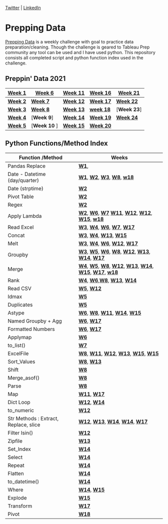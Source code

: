 [Twitter](https://twitter.com/d_kungu)         | [LinkedIn]()

# Prepping Data
[Prepping Data](https://www.preppindata.com/) is a weekly challenge with goal to practice data preparation/cleaning. Though the challenge is geared to Tableau Prep community any tool can be used and I have used python. This repository consists all completed script and python function index used in the challenge.
 

## Preppin' Data 2021


|[Week 1](https://github.com/diana-kungu/Prepping-Data/blob/master/2021/Week%20-%2001/bikes.py)|[**Week 6**](https://github.com/diana-kungu/Prepping-Data/blob/master/2021/Week%20-%2006/pga.py) | [**Week 11**](https://github.com/diana-kungu/Prepping-Data/blob/master/2021/Week%20-%2011/cocktail.py) | [**Week 16**](https://github.com/diana-kungu/Prepping-Data/blob/master/2021/Week%20-%2016/Week%20-%2016.py)| [**Week 21**](https://github.com/diana-kungu/Prepping-Data/blob/master/2021/Week%20-%2021/Week-%2021.py)|
| --- | --- | --- | --- | --- |
|[**Week 2**](https://github.com/diana-kungu/Prepping-Data/blob/master/2021/Week%20-%2002/bike_sales.py)|[**Week 7**](https://github.com/diana-kungu/Prepping-Data/blob/master/2021/Week%20-%2007/vegan.py) |[**Week 12**](https://github.com/diana-kungu/Prepping-Data/blob/master/2021/Week%20-%2012/tourism.py) | [**Week 17**](https://github.com/diana-kungu/Prepping-Data/blob/master/2021/Week%20-%2017/timesheet.py) |[**Week 22**](https://github.com/diana-kungu/Prepping-Data/blob/master/2021/Week%20-%2022/Week%20-22.py)|
|[**Week 3**](https://github.com/diana-kungu/Prepping-Data/blob/master/2021/Week%20-%2003/bikes_w3_2021.py)|[**Week 8**](https://github.com/diana-kungu/Prepping-Data/blob/master/2021/Week%20-%2008/karaoke.py) | [**Week 13**](https://github.com/diana-kungu/Prepping-Data/blob/master/2021/Week%20-%2013/pl.py) | [**week 18** ](https://github.com/diana-kungu/Prepping-Data/blob/master/2021/Week%20-%2018/prep-air.py)|[**Week 23**] |
|[**Week 4**](https://github.com/diana-kungu/Prepping-Data/blob/master/2021/Week%20-%2004/bikes_targets.py)| [**Week 9**] |[**Week 14**](https://github.com/diana-kungu/Prepping-Data/blob/master/2021/Week%20-%2014/flights.py) | [**Week 19**](https://github.com/diana-kungu/Prepping-Data/blob/master/2021/Week%20-%2019/Week%20-19.py)|[**Week 24**](https://github.com/diana-kungu/Prepping-Data/blob/master/2021/Week%20-%2024/Week-24.py)|
|[**Week 5**](https://github.com/diana-kungu/Prepping-Data/blob/master/2021/Week%20-%2005/duplicates.py)|[**Week 10** ]| [**Week 15**](https://github.com/diana-kungu/Prepping-Data/blob/master/2021/Week%20-%2015/restaurant.py) | [**Week 20**](https://github.com/diana-kungu/Prepping-Data/blob/master/2021/Week%20-%2020/Week-20.py) | 


 
## Python Functions/Method Index


| **Function /Method** | **Weeks**|
| --- | --- |
| Pandas Replace | [**W1**](https://github.com/diana-kungu/Prepping-Data/blob/master/2021/Week%20-%2001/bikes.py),  |
| Date - Datetime (day/quarter)|  [**W1**](https://github.com/diana-kungu/Prepping-Data/blob/master/2021/Week%20-%2001/bikes.py), [**W2**](https://github.com/diana-kungu/Prepping-Data/blob/master/2021/Week%20-%2002/bike_sales.py), [**W3**](https://github.com/diana-kungu/Prepping-Data/blob/master/2021/Week%20-%2003/bikes_w3_2021.py), [**W8**](https://github.com/diana-kungu/Prepping-Data/blob/master/2021/Week%20-%2008/karaoke.py), [**w18** ](https://github.com/diana-kungu/Prepping-Data/blob/master/2021/Week%20-%2018/prep-air.py)|
| Date (strptime) | [**W2**](https://github.com/diana-kungu/Prepping-Data/blob/master/2021/Week%20-%2002/bike_sales.py)|
| Pivot Table | [**W2**](https://github.com/diana-kungu/Prepping-Data/blob/master/2021/Week%20-%2002/bike_sales.py) |
| Regex | [**W2**](https://github.com/diana-kungu/Prepping-Data/blob/master/2021/Week%20-%2002/bike_sales.py)|
| Apply Lambda| [**W2**](https://github.com/diana-kungu/Prepping-Data/blob/master/2021/Week%20-%2002/bike_sales.py), [**W6**](https://github.com/diana-kungu/Prepping-Data/blob/master/2021/Week%20-%2006/pga.py), [**W7**](https://github.com/diana-kungu/Prepping-Data/blob/master/2021/Week%20-%2007/vegan.py) [**W11**](https://github.com/diana-kungu/Prepping-Data/blob/master/2021/Week%20-%2011/cocktail.py), [**W12**](https://github.com/diana-kungu/Prepping-Data/blob/master/2021/Week%20-%2011/cocktail.py), [**W12**](https://github.com/diana-kungu/Prepping-Data/blob/master/2021/Week%20-%2012/tourism.py), [**W15**](https://github.com/diana-kungu/Prepping-Data/blob/master/2021/Week%20-%2015/restaurant.py), [**w18** ](https://github.com/diana-kungu/Prepping-Data/blob/master/2021/Week%20-%2018/prep-air.py)|
| Read Excel | [**W3**](https://github.com/diana-kungu/Prepping-Data/blob/master/2021/Week%20-%2003/bikes_w3_2021.py), [**W4**](https://github.com/diana-kungu/Prepping-Data/blob/master/2021/Week%20-%2004/bikes_targets.py), [**W6**](https://github.com/diana-kungu/Prepping-Data/blob/master/2021/Week%20-%2006/pga.py), [**W7**](https://github.com/diana-kungu/Prepping-Data/blob/master/2021/Week%20-%2007/vegan.py), [**W17**](https://github.com/diana-kungu/Prepping-Data/blob/master/2021/Week%20-%2017/timesheet.py) |
| Concat | [**W3**](https://github.com/diana-kungu/Prepping-Data/blob/master/2021/Week%20-%2003/bikes_w3_2021.py), [**W4**](https://github.com/diana-kungu/Prepping-Data/blob/master/2021/Week%20-%2004/bikes_targets.py), [**W13**](https://github.com/diana-kungu/Prepping-Data/blob/master/2021/Week%20-%2013/pl.py), [**W15**](https://github.com/diana-kungu/Prepping-Data/blob/master/2021/Week%20-%2015/restaurant.py)|
| Melt | [**W3**](https://github.com/diana-kungu/Prepping-Data/blob/master/2021/Week%20-%2003/bikes_w3_2021.py), [**W4**](https://github.com/diana-kungu/Prepping-Data/blob/master/2021/Week%20-%2004/bikes_targets.py), [**W6**](https://github.com/diana-kungu/Prepping-Data/blob/master/2021/Week%20-%2006/pga.py), [**W12**](https://github.com/diana-kungu/Prepping-Data/blob/master/2021/Week%20-%2012/tourism.py), [**W17**](https://github.com/diana-kungu/Prepping-Data/blob/master/2021/Week%20-%2017/timesheet.py)|
| Groupby | [**W3**](https://github.com/diana-kungu/Prepping-Data/blob/master/2021/Week%20-%2003/bikes_w3_2021.py), [**W5**](https://github.com/diana-kungu/Prepping-Data/blob/master/2021/Week%20-%2005/duplicates.py), [**W6**](https://github.com/diana-kungu/Prepping-Data/blob/master/2021/Week%20-%2006/pga.py), [**W8**](https://github.com/diana-kungu/Prepping-Data/blob/master/2021/Week%20-%2008/karaoke.py), [**W12**](https://github.com/diana-kungu/Prepping-Data/blob/master/2021/Week%20-%2012/tourism.py), [**W13**](https://github.com/diana-kungu/Prepping-Data/blob/master/2021/Week%20-%2013/pl.py), [**W14**](https://github.com/diana-kungu/Prepping-Data/blob/master/2021/Week%20-%2014/flights.py), [**W17**](https://github.com/diana-kungu/Prepping-Data/blob/master/2021/Week%20-%2017/timesheet.py) |
| Merge | [**W4**](https://github.com/diana-kungu/Prepping-Data/blob/master/2021/Week%20-%2004/bikes_targets.py), [**W5**](https://github.com/diana-kungu/Prepping-Data/blob/master/2021/Week%20-%2005/duplicates.py), [**W8**](https://github.com/diana-kungu/Prepping-Data/blob/master/2021/Week%20-%2008/karaoke.py), [**W12**](https://github.com/diana-kungu/Prepping-Data/blob/master/2021/Week%20-%2012/tourism.py), [**W13**](https://github.com/diana-kungu/Prepping-Data/blob/master/2021/Week%20-%2013/pl.py), [**W14**](https://github.com/diana-kungu/Prepping-Data/blob/master/2021/Week%20-%2014/flights.py), [**W15**](https://github.com/diana-kungu/Prepping-Data/blob/master/2021/Week%20-%2015/restaurant.py), [**W17**](https://github.com/diana-kungu/Prepping-Data/blob/master/2021/Week%20-%2017/timesheet.py), [**w18** ](https://github.com/diana-kungu/Prepping-Data/blob/master/2021/Week%20-%2018/prep-air.py)|
| Rank | [**W4**](https://github.com/diana-kungu/Prepping-Data/blob/master/2021/Week%20-%2004/bikes_targets.py), [**W6**](https://github.com/diana-kungu/Prepping-Data/blob/master/2021/Week%20-%2006/pga.py),[**W8**](https://github.com/diana-kungu/Prepping-Data/blob/master/2021/Week%20-%2008/karaoke.py), [**W13**](https://github.com/diana-kungu/Prepping-Data/blob/master/2021/Week%20-%2013/pl.py), [**W14**](https://github.com/diana-kungu/Prepping-Data/blob/master/2021/Week%20-%2014/flights.py) |
| Read CSV | [**W5**](https://github.com/diana-kungu/Prepping-Data/blob/master/2021/Week%20-%2005/duplicates.py), [**W12**](https://github.com/diana-kungu/Prepping-Data/blob/master/2021/Week%20-%2012/tourism.py) |
| Idmax | [**W5**](https://github.com/diana-kungu/Prepping-Data/blob/master/2021/Week%20-%2005/duplicates.py) |
| Duplicates | [**W5**](https://github.com/diana-kungu/Prepping-Data/blob/master/2021/Week%20-%2005/duplicates.py)|
| Astype | [**W6**](https://github.com/diana-kungu/Prepping-Data/blob/master/2021/Week%20-%2006/pga.py), [**W8**](https://github.com/diana-kungu/Prepping-Data/blob/master/2021/Week%20-%2008/karaoke.py), [**W11**](https://github.com/diana-kungu/Prepping-Data/blob/master/2021/Week%20-%2011/cocktail.py), [**W14**](https://github.com/diana-kungu/Prepping-Data/blob/master/2021/Week%20-%2014/flights.py), [**W15**](https://github.com/diana-kungu/Prepping-Data/blob/master/2021/Week%20-%2015/restaurant.py)|
| Named Groupby + Agg | [**W6**](https://github.com/diana-kungu/Prepping-Data/blob/master/2021/Week%20-%2006/pga.py), [**W17**](https://github.com/diana-kungu/Prepping-Data/blob/master/2021/Week%20-%2017/timesheet.py) |
| Formatted Numbers | [**W6**](https://github.com/diana-kungu/Prepping-Data/blob/master/2021/Week%20-%2006/pga.py), [**W17**](https://github.com/diana-kungu/Prepping-Data/blob/master/2021/Week%20-%2017/timesheet.py) |
| Applymap | [**W6**](https://github.com/diana-kungu/Prepping-Data/blob/master/2021/Week%20-%2006/pga.py) |
| to_list() | [**W7**](https://github.com/diana-kungu/Prepping-Data/blob/master/2021/Week%20-%2007/vegan.py) |
| ExcelFile | [**W8**](https://github.com/diana-kungu/Prepping-Data/blob/master/2021/Week%20-%2008/karaoke.py), [**W11**](https://github.com/diana-kungu/Prepping-Data/blob/master/2021/Week%20-%2011/cocktail.py), [**W12**](https://github.com/diana-kungu/Prepping-Data/blob/master/2021/Week%20-%2011/cocktail.py), [**W13**](https://github.com/diana-kungu/Prepping-Data/blob/master/2021/Week%20-%2013/pl.py), [**W15**](https://github.com/diana-kungu/Prepping-Data/blob/master/2021/Week%20-%2015/restaurant.py), [**W15**](https://github.com/diana-kungu/Prepping-Data/blob/master/2021/Week%20-%2015/restaurant.py)|
| Sort_Values |[**W8**](https://github.com/diana-kungu/Prepping-Data/blob/master/2021/Week%20-%2008/karaoke.py), [**W13**](https://github.com/diana-kungu/Prepping-Data/blob/master/2021/Week%20-%2013/pl.py) |
| Shift | [**W8**](https://github.com/diana-kungu/Prepping-Data/blob/master/2021/Week%20-%2008/karaoke.py) |
| Merge_asof() | [**W8**](https://github.com/diana-kungu/Prepping-Data/blob/master/2021/Week%20-%2008/karaoke.py)|
| Parse | [**W8**](https://github.com/diana-kungu/Prepping-Data/blob/master/2021/Week%20-%2008/karaoke.py) |
| Map | [**W11**](https://github.com/diana-kungu/Prepping-Data/blob/master/2021/Week%20-%2011/cocktail.py), [**W17**](https://github.com/diana-kungu/Prepping-Data/blob/master/2021/Week%20-%2017/timesheet.py)|
| Dict Loop | [**W12**](https://github.com/diana-kungu/Prepping-Data/blob/master/2021/Week%20-%2011/cocktail.py), [**W14**](https://github.com/diana-kungu/Prepping-Data/blob/master/2021/Week%20-%2014/flights.py) |
| to_numeric | [**W12**](https://github.com/diana-kungu/Prepping-Data/blob/master/2021/Week%20-%2012/tourism.py) |
| Str Methods : Extract, Replace, slice| [**W12**](https://github.com/diana-kungu/Prepping-Data/blob/master/2021/Week%20-%2012/tourism.py), [**W13**](https://github.com/diana-kungu/Prepping-Data/blob/master/2021/Week%20-%2013/pl.py), [**W14**](https://github.com/diana-kungu/Prepping-Data/blob/master/2021/Week%20-%2014/flights.py), [**W14**](https://github.com/diana-kungu/Prepping-Data/blob/master/2021/Week%20-%2014/flights.py), [**W17**](https://github.com/diana-kungu/Prepping-Data/blob/master/2021/Week%20-%2017/timesheet.py)|
| Filter Isin() | [**W12**](https://github.com/diana-kungu/Prepping-Data/blob/master/2021/Week%20-%2012/tourism.py)|
| Zipfile | [**W13**](https://github.com/diana-kungu/Prepping-Data/blob/master/2021/Week%20-%2013/pl.py) |
| Set_Index | [**W14**](https://github.com/diana-kungu/Prepping-Data/blob/master/2021/Week%20-%2014/flights.py) |
| Select | [**W14**](https://github.com/diana-kungu/Prepping-Data/blob/master/2021/Week%20-%2014/flights.py) |
| Repeat | [**W14**](https://github.com/diana-kungu/Prepping-Data/blob/master/2021/Week%20-%2014/flights.py) |
| Flatten | [**W14**](https://github.com/diana-kungu/Prepping-Data/blob/master/2021/Week%20-%2014/flights.py) |
| to_datetime() | [**W14**](https://github.com/diana-kungu/Prepping-Data/blob/master/2021/Week%20-%2014/flights.py)|
| Where | [**W14**](https://github.com/diana-kungu/Prepping-Data/blob/master/2021/Week%20-%2014/flights.py), [**W15**](https://github.com/diana-kungu/Prepping-Data/blob/master/2021/Week%20-%2015/restaurant.py) |
| Explode | [**W15**](https://github.com/diana-kungu/Prepping-Data/blob/master/2021/Week%20-%2015/restaurant.py) |
| Transform | [**W17**](https://github.com/diana-kungu/Prepping-Data/blob/master/2021/Week%20-%2017/timesheet.py) |
| Pivot | [**W18** ](https://github.com/diana-kungu/Prepping-Data/blob/master/2021/Week%20-%2018/prep-air.py) |








